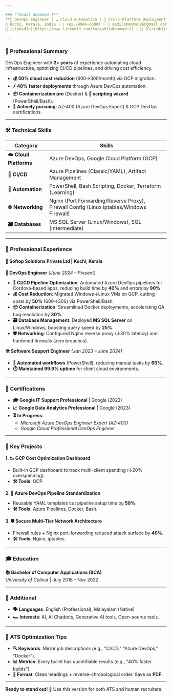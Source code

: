 ```yaml
---

### **Aadil Ahammad T**  
**🚀 DevOps Engineer | ☁️ Cloud Automation | 🔄 Cross-Platform Deployment**  
📍 Kochi, Kerala, India | 📞 +91-79944-66004 | 📧 aadilahammad86@gmail.com  
🔗 [LinkedIn](https://www.linkedin.com/in/aadilahammad-t) | 🐙 [GitHub](https://github.com/aadilahammad86)  

---
```


### **📌 Professional Summary**  
DevOps Engineer with **2+ years** of experience automating cloud infrastructure, optimizing CI/CD pipelines, and driving cost efficiency.  
- **💰 50% cloud cost reduction** ($600→$300/month) via GCP migration.  
- **⚡ 40% faster deployments** through Azure DevOps automation.  
- **📦 Containerization pro** (Docker) & **🔧 scripting wizard** (PowerShell/Bash).  
- **🎯 Actively pursuing**: AZ-400 (Azure DevOps Expert) & GCP DevOps certifications.  

---

### **🛠️ Technical Skills**  
| **Category**       | **Skills**                                                                                     |  
|---------------------|-----------------------------------------------------------------------------------------------|  
| **☁️ Cloud Platforms** | Azure DevOps, Google Cloud Platform (GCP)                                                   |  
| **🔄 CI/CD**          | Azure Pipelines (Classic/YAML), Artifact Management                                         |  
| **🤖 Automation**     | PowerShell, Bash Scripting, Docker, Terraform (Learning)                                    |  
| **🌐 Networking**     | Nginx (Port Forwarding/Reverse Proxy), Firewall Config (Linux iptables/Windows Firewall)    |  
| **🗃️ Databases**     | MS SQL Server (Linux/Windows), SQL (Intermediate)                                           |  

---

### **💼 Professional Experience**  

#### **🏢 Softop Solutions Private Ltd** | Kochi, Kerala  
**🔧 DevOps Engineer** *(June 2024 – Present)*  
- **🚀 CI/CD Pipeline Optimization**: Automated Azure DevOps pipelines for Cordova-based apps, reducing build time by **40%** and errors by **90%**.  
- **💰 Cost Reduction**: Migrated Windows→Linux VMs on GCP, cutting costs by **50%** ($600→$300) via PowerShell/Bash.  
- **📦 Containerization**: Streamlined Docker deployments, accelerating QA bug resolution by **30%**.  
- **🗃️ Database Management**: Deployed **MS SQL Server** on Linux/Windows, boosting query speed by **25%**.  
- **🛡️ Networking**: Configured Nginx reverse proxy (↓30% latency) and hardened firewalls (zero breaches).  

**🛠️ Software Support Engineer** *(Jan 2023 – June 2024)*  
- **🤖 Automated workflows** (PowerShell), reducing manual tasks by **60%**.  
- **⏱️ Maintained 99.9% uptime** for client cloud environments.  

---

### **📜 Certifications**  
- **🎓 Google IT Support Professional** | Google (2022)  
- **📈 Google Data Analytics Professional** | Google (2023)  
- **⏳ In Progress**:  
  - *Microsoft Azure DevOps Engineer Expert (AZ-400)*  
  - *Google Cloud Professional DevOps Engineer*  

---

### **🔑 Key Projects**  
**1. 📉 GCP Cost Optimization Dashboard**  
- Built-in GCP dashboard to track multi-client spending (↓20% overspending).  
- **🛠️ Tools**: GCP.  

**2. 🔄 Azure DevOps Pipeline Standardization**  
- Reusable YAML templates cut pipeline setup time by **50%**.  
- **🛠️ Tools**: Azure Pipelines, Docker, Bash.  

**3. 🛡️ Secure Multi-Tier Network Architecture**  
- Firewall rules + Nginx port-forwarding reduced attack surface by **40%**.  
- **🛠️ Tools**: Nginx, iptables.  

---

### **🎓 Education**  
**📚 Bachelor of Computer Applications (BCA)**  
*University of Calicut* | July 2018 – Nov 2022  

---

### **🌟 Additional**  
- **🗣️ Languages**: English (Professional), Malayalam (Native)  
- **🏎️ Interests**: AI, AI Chatbots, Generative AI tools, Open-source tools.  

---

### **📝 ATS Optimization Tips**  
- **🔍 Keywords**: Mirror job descriptions (e.g., "CI/CD," "Azure DevOps," "Docker").  
- **📊 Metrics**: Every bullet has quantifiable results (e.g., "40% faster builds").  
- **📄 Format**: Clean headings + reverse-chronological order. Save as **PDF**.  

---

**Ready to stand out!** 🚀 Use this version for both ATS and human recruiters.
